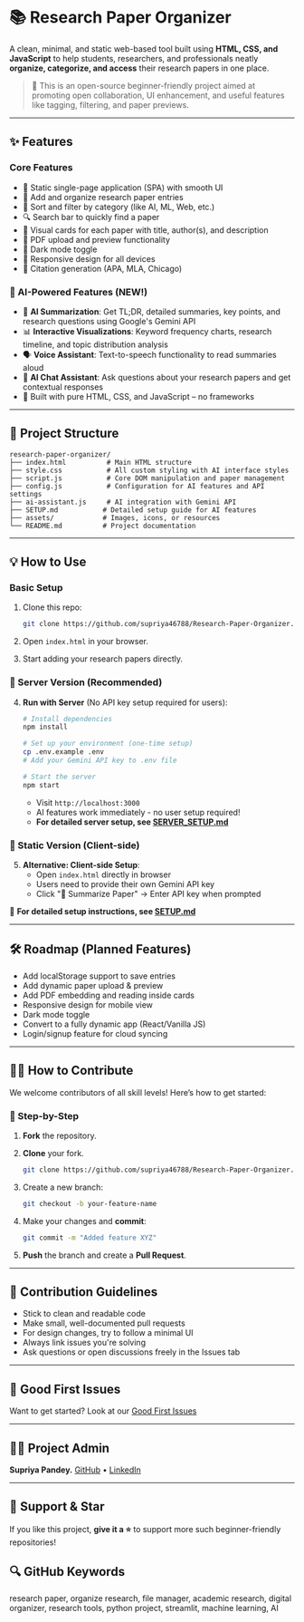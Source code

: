 # 📚 Research Paper Organizer

A clean, minimal, and static web-based tool built using **HTML, CSS, and JavaScript** to help students, researchers, and professionals neatly **organize, categorize, and access** their research papers in one place.

> 🚀 This is an open-source beginner-friendly project aimed at promoting open collaboration, UI enhancement, and useful features like tagging, filtering, and paper previews.

---

## ✨ Features

### Core Features
* 🎯 Static single-page application (SPA) with smooth UI
* 📁 Add and organize research paper entries
* 📇 Sort and filter by category (like AI, ML, Web, etc.)
* 🔍 Search bar to quickly find a paper
* 📌 Visual cards for each paper with title, author(s), and description
* 📄 PDF upload and preview functionality
* 🌙 Dark mode toggle
* 📱 Responsive design for all devices
* 📝 Citation generation (APA, MLA, Chicago)

### 🤖 AI-Powered Features (NEW!)
* 🧠 **AI Summarization**: Get TL;DR, detailed summaries, key points, and research questions using Google's Gemini API
* 📊 **Interactive Visualizations**: Keyword frequency charts, research timeline, and topic distribution analysis
* 🗣️ **Voice Assistant**: Text-to-speech functionality to read summaries aloud
* 💬 **AI Chat Assistant**: Ask questions about your research papers and get contextual responses
* 🎨 Built with pure HTML, CSS, and JavaScript – no frameworks

---

## 📁 Project Structure

```
research-paper-organizer/
├── index.html          # Main HTML structure
├── style.css           # All custom styling with AI interface styles
├── script.js           # Core DOM manipulation and paper management
├── config.js           # Configuration for AI features and API settings
├── ai-assistant.js     # AI integration with Gemini API
├── SETUP.md           # Detailed setup guide for AI features
├── assets/            # Images, icons, or resources
└── README.md          # Project documentation
```

---

## 💡 How to Use

### Basic Setup
1. Clone this repo:

   ```bash
   git clone https://github.com/supriya46788/Research-Paper-Organizer.git
   ```

2. Open `index.html` in your browser.

3. Start adding your research papers directly.

### 🚀 Server Version (Recommended)

4. **Run with Server** (No API key setup required for users):
   ```bash
   # Install dependencies
   npm install
   
   # Set up your environment (one-time setup)
   cp .env.example .env
   # Add your Gemini API key to .env file
   
   # Start the server
   npm start
   ```
   
   - Visit `http://localhost:3000`
   - AI features work immediately - no user setup required!
   - **For detailed server setup, see [SERVER_SETUP.md](SERVER_SETUP.md)**

### 📱 Static Version (Client-side)

5. **Alternative: Client-side Setup**:
   - Open `index.html` directly in browser
   - Users need to provide their own Gemini API key
   - Click "🧠 Summarize Paper" → Enter API key when prompted
   
📄 **For detailed setup instructions, see [SETUP.md](SETUP.md)**

---

## 🛠️ Roadmap (Planned Features)

* Add localStorage support to save entries
* Add dynamic paper upload & preview
* Add PDF embedding and reading inside cards
* Responsive design for mobile view
* Dark mode toggle
* Convert to a fully dynamic app (React/Vanilla JS)
* Login/signup feature for cloud syncing

---

## 🧑‍💻 How to Contribute

We welcome contributors of all skill levels! Here’s how to get started:

### 🏁 Step-by-Step

1. **Fork** the repository.
2. **Clone** your fork.

   ```bash
   git clone https://github.com/supriya46788/Research-Paper-Organizer.git
   ```
3. Create a new branch:

   ```bash
   git checkout -b your-feature-name
   ```
4. Make your changes and **commit**:

   ```bash
   git commit -m "Added feature XYZ"
   ```
5. **Push** the branch and create a **Pull Request**.

---

## 🔖 Contribution Guidelines

* Stick to clean and readable code
* Make small, well-documented pull requests
* For design changes, try to follow a minimal UI
* Always link issues you're solving
* Ask questions or open discussions freely in the Issues tab

---

## 🖖 Good First Issues

Want to get started? Look at our [Good First Issues](https://github.com/supriya46788/Research-Paper-Organizer/issues?q=is%3Aissue+is%3Aopen+label%3A%22good+first+issue%22)

---

## 🧑‍💻 Project Admin

**Supriya Pandey.**
[GitHub](https://github.com/supriya46788) • [LinkedIn](https://www.linkedin.com/in/supriyapandey595/)

---

## 🙌 Support & Star

If you like this project, **give it a ⭐** to support more such beginner-friendly repositories!

## 🔍 GitHub Keywords

research paper, organize research, file manager, academic research, digital organizer, research tools, python project, streamlit, machine learning, AI
